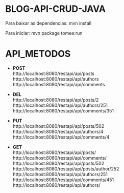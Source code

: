# BLOG-API-CRUD-JAVA

 Para baixar as dependencias: mvn install

 Para iniciar: mvn package tomee:run

 # API_METODOS

 * **POST** <br>
 http://localhost:8080/restapi/api/posts <br>
 http://localhost:8080/restapi/api/authors <br>
 http://localhost:8080/restapi/api/comments <br>

 * **DEL** <br>
 http://localhost:8080/restapi/api/posts/2 <br>
 http://localhost:8080/restapi/api/authors/251 <br>
 http://localhost:8080/restapi/api/comments/351 <br>

 * **PUT** <br>
 http://localhost:8080/restapi/api/posts/502 <br>
 http://localhost:8080/restapi/api/authors/4 <br>
 http://localhost:8080/restapi/api/comments/4 <br>

 * **GET** <br>
 http://localhost:8080/restapi/api/posts/ <br>
 http://localhost:8080/restapi/api/comments/ <br>
 http://localhost:8080/restapi/api/posts/502 <br>
 http://localhost:8080/restapi/api/posts/author/252 <br>
 http://localhost:8080/restapi/api/authors/251 <br>
 http://localhost:8080/restapi/api/comments/451 <br>
 http://localhost:8080/restapi/api/authors/ <br>